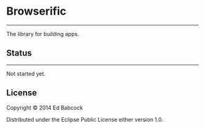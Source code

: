 # Browserific
-------------

The library for building apps.


## Status
---------

Not started yet.

## License

Copyright © 2014 Ed Babcock

Distributed under the Eclipse Public License either version 1.0. 
